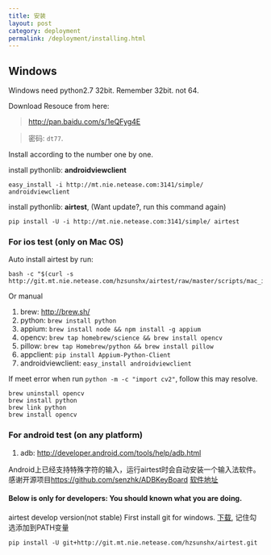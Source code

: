 ```yaml
--- 
title: 安装
layout: post
category: deployment
permalink: /deployment/installing.html
---
```


## Windows
Windows need python2.7 32bit. Remember 32bit. not 64.

Download Resouce from here: 

><http://pan.baidu.com/s/1eQFyg4E> 

>密码: `dt77`.

Install according to the number one by one.

install pythonlib: **androidviewclient**
```
easy_install -i http://mt.nie.netease.com:3141/simple/ androidviewclient
```

install pythonlib: **airtest**, (Want update?, run this command again)
```
pip install -U -i http://mt.nie.netease.com:3141/simple/ airtest
```

### For ios test (only on Mac OS)
Auto install airtest by run: 
```
bash -c "$(curl -s http://git.mt.nie.netease.com/hzsunshx/airtest/raw/master/scripts/mac_install.sh)"
```

Or manual

1. brew: <http://brew.sh/>
1. python: `brew install python`
1. appium: `brew install node && npm install -g appium`
1. opencv: `brew tap homebrew/science && brew install opencv` 
1. pillow: `brew tap Homebrew/python && brew install pillow`
1. appclient: `pip install Appium-Python-Client`
1. androidviewclient: `easy_install androidviewclient`

If meet error when run `python -m -c "import cv2"`, follow this may resolve.
```
brew uninstall opencv
brew install python
brew link python
brew install opencv
```

### For android test (on any platform)
1. adb: <http://developer.android.com/tools/help/adb.html>

Android上已经支持特殊字符的输入，运行airtest时会自动安装一个输入法软件。感谢开源项目<https://github.com/senzhk/ADBKeyBoard> [软件地址](http://mt.nie.netease.com/files/airtest-android-res/adb-keyboard.apk)


#### Below is only for developers: You should known what you are doing.
airtest develop version(not stable)
First install git for windows. [下载](ftp://mt.nie.netease.com/airtest-win-res/Git-1.9.4-preview20140815.exe), 记住勾选添加到PATH变量
```
pip install -U git+http://git.mt.nie.netease.com/hzsunshx/airtest.git
```


